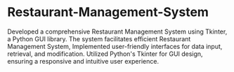 # Restaurant-Management-System
Developed a comprehensive Restaurant Management System using Tkinter, a Python GUI library. The system facilitates efficient Restaurant Management System, Implemented user-friendly interfaces for data input, retrieval, and modification. Utilized Python's Tkinter for GUI design, ensuring a responsive and intuitive user experience.
